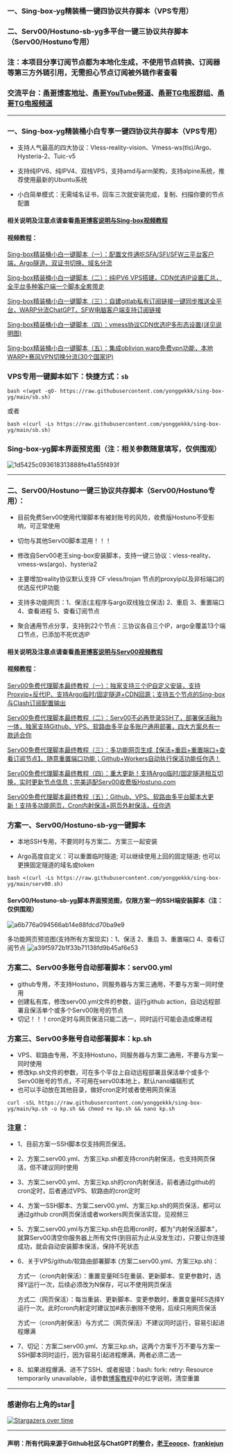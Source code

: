### 一、Sing-box-yg精装桶一键四协议共存脚本（VPS专用）
### 二、Serv00/Hostuno-sb-yg多平台一键三协议共存脚本（Serv00/Hostuno专用）

### 注：本项目分享订阅节点都为本地化生成，不使用节点转换、订阅器等第三方外链引用，无需担心节点订阅被外链作者查看

### 交流平台：[甬哥博客地址](https://ygkkk.blogspot.com)、[甬哥YouTube频道](https://www.youtube.com/@ygkkk)、[甬哥TG电报群组](https://t.me/+jZHc6-A-1QQ5ZGVl)、[甬哥TG电报频道](https://t.me/+DkC9ZZUgEFQzMTZl)
--------------------------------------------------------------

### 一、Sing-box-yg精装桶小白专享一键四协议共存脚本（VPS专用）

* 支持人气最高的四大协议：Vless-reality-vision、Vmess-ws(tls)/Argo、Hysteria-2、Tuic-v5

* 支持纯IPV6、纯IPV4、双栈VPS，支持amd与arm架构，支持alpine系统，推荐使用最新的Ubuntu系统

* 小白简单模式：无需域名证书，回车三次就安装完成，复制、扫描你要的节点配置

#### 相关说明及注意点请查看[甬哥博客说明与Sing-box视频教程](https://ygkkk.blogspot.com/2023/10/sing-box-yg.html)

#### 视频教程：

[Sing-box精装桶小白一键脚本（一）：配置文件通吃SFA/SFI/SFW三平台客户端，Argo隧道、双证书切换、域名分流](https://youtu.be/QwTapeVPeB0)

[Sing-box精装桶小白一键脚本（二）：纯IPV6 VPS搭建，CDN优选IP设置汇总，全平台多种客户端一个脚本全套带走](https://youtu.be/kmTgj1DundU)

[Sing-box精装桶小白一键脚本（三）：自建gitlab私有订阅链接一键同步推送全平台，WARP分流ChatGPT，SFW电脑客户端支持订阅链接](https://youtu.be/by7C2HU6-fU)

[Sing-box精装桶小白一键脚本（四）：vmess协议CDN优选IP多形态设置(详见说明图)](https://youtu.be/Qfm8DbLeb6w)

[Sing-box精装桶小白一键脚本（五）：集成oblivion warp免费vpn功能，本地WARP+赛风VPN切换分流(30个国家IP)](https://youtu.be/5Y6NPsYPws0)

### VPS专用一键脚本如下：快捷方式：```sb```

```
bash <(wget -qO- https://raw.githubusercontent.com/yonggekkk/sing-box-yg/main/sb.sh)
```
或者
```
bash <(curl -Ls https://raw.githubusercontent.com/yonggekkk/sing-box-yg/main/sb.sh)
```

### Sing-box-yg脚本界面预览图（注：相关参数随意填写，仅供围观）

![1d5425c093618313888fe41a55f493f](https://github.com/user-attachments/assets/2b4b04a6-2de4-499a-afa1-ed78bccc50a8)

-----------------------------------------------------

### 二、Serv00/Hostuno一键三协议共存脚本（Serv00/Hostuno专用）：

* 目前免费Serv00使用代理脚本有被封账号的风险，收费版Hostuno不受影响，可正常使用

* 切勿与其他Serv00脚本混用！！！

* 修改自Serv00老王sing-box安装脚本，支持一键三协议：vless-reality、vmess-ws(argo)、hysteria2

* 主要增加reality协议默认支持 CF vless/trojan 节点的proxyip以及非标端口的优选反代IP功能

* 支持多功能网页：1、保活(主程序与argo双线独立保活) 2、重启 3、重置端口 4、查看进程 5、查看订阅节点

* 聚合通用节点分享，支持到22个节点：三协议各自三个IP，argo全覆盖13个端口节点，已添加不死优选IP

#### 相关说明及注意点请查看[甬哥博客说明与Serv00视频教程](https://ygkkk.blogspot.com/2025/01/serv00.html)

#### 视频教程：

[Serv00免费代理脚本最终教程（一）：独家支持三个IP自定义安装，支持Proxyip+反代IP、支持Argo临时/固定隧道+CDN回源；支持五个节点的Sing-box与Clash订阅配置输出](https://youtu.be/2VF9D6z2z7w)

[Serv00免费代理脚本最终教程（二）：Serv00不必再登录SSH了，部署保活融为一体，独家支持Github、VPS、软路由多平台多账户通用部署，四大方案总有一款适合你](https://youtu.be/rYeX1iU_iZ0)

[Serv00免费代理脚本最终教程（三）：多功能网页生成【保活+重启+重置端口+查看订阅节点】、随意重置端口功能；Github+Workers自动执行保活功能任你选！](https://youtu.be/9uCfFNnjNc0)

[Serv00免费代理脚本最终教程（四）：重大更新！支持Argo临时/固定隧道相互切换，实时更新节点信息；完美适配Serv00收费版Hostuno.com](https://youtu.be/XN6_vpz1NhE)

[Serv00免费代理脚本最终教程（五）：Github、VPS、软路由多平台脚本大更新！支持多功能网页，Cron内射保活+网页外射保活，任你选](https://youtu.be/tKaBdbU4G4s)

### 方案一、Serv00/Hostuno-sb-yg一键脚本 

* 本地SSH专用，不要同时与方案二、方案三一起安装

* Argo高度自定义：可以重置临时隧道; 可以继续使用上回的固定隧道; 也可以更换固定隧道的域名或token

```
bash <(curl -Ls https://raw.githubusercontent.com/yonggekkk/sing-box-yg/main/serv00.sh)
```

#### Serv00/Hostuno-sb-yg脚本界面预览图，仅限方案一的SSH端安装脚本（注：仅供围观）
![a6b776a094566ab14e88fdcd70ba9e9](https://github.com/user-attachments/assets/90a918ed-aec7-4a1f-8159-97f3acfd0092)

多功能网页预览图(支持所有方案现实)：1、保活 2、重启 3、重置端口 4、查看订阅节点
![a39f5972b1f33b71138fd9b45af6e53](https://github.com/user-attachments/assets/a2e069ea-80cb-4953-b034-3cb518444eb7)


### 方案二、Serv00多账号自动部署脚本：serv00.yml

* github专用，不支持Hostuno，同服务器与方案三通用，不要与方案一同时使用
* 创建私有库，修改serv00.yml文件的参数，运行github action，自动远程部署且保活单个或多个Serv00账号的节点
* 切记！！！cron定时与网页保活只能二选一，同时运行可能会造成爆进程


### 方案三、Serv00多账号自动部署脚本：kp.sh

* VPS、软路由专用，不支持Hostuno，同服务器与方案二通用，不要与方案一同时使用
* 修改kp.sh文件的参数，可在多个平台上自动远程部署且保活单个或多个Serv00账号的节点，不可用在serv00本地上，默认nano编辑形式
* 也可以手动放在其他目录，做好cron定时或者使用网页保活

```
curl -sSL https://raw.githubusercontent.com/yonggekkk/sing-box-yg/main/kp.sh -o kp.sh && chmod +x kp.sh && nano kp.sh
```

### 注意：

* 1、目前方案一SSH脚本仅支持网页保活。
  
* 2、方案二serv00.yml、方案三kp.sh都支持cron内射保活，也支持网页保活，但不建议同时使用

* 3、方案二serv00.yml、方案三kp.sh的cron内射保活，前者通过github的cron定时，后者通过VPS、软路由的cron定时

* 4、方案一SSH脚本、方案二serv00.yml、方案三kp.sh的网页保活，都可以通过github cron网页保活或者workers网页保活实现，见视频三

* 5、方案二serv00.yml与方案三kp.sh在启用cron时，都为"内射保活脚本"，就算Serv00清空你服务器上所有文件(到目前为止从没发生过)，只要让你连接成功，就会自动安装脚本保活，保持不死状态

* 6、关于VPS/github/软路由部署脚本 (方案二serv00.yml、方案三kp.sh)：

  方式一（cron内射保活）：重置变量RES在重装、更新脚本、变更参数时，选择Y运行一次，后续必须改为N保存，可以不使用网页保活

  方式二（网页保活）：每当重装、更新脚本、变更参数时，重置变量RES选择Y运行一次。此时cron内射定时建议加#表示删除不使用，后续只用网页保活

  方式一（cron内射保活）与方式二（网页保活）不建议同时运行，容易引起进程爆满

* 7、切记：方案二serv00.yml、方案三kp.sh，这两个方案千万不要与方案一SSH脚本同时运行，因为容易引起进程爆满，两者必须二选一

* 8、如果进程爆满、进不了SSH、或者报错：bash: fork: retry: Resource temporarily unavailable，请参数[博客教程](https://ygkkk.blogspot.com/2025/01/serv00.html)中的红字说明，清空重置 

-----------------------------------------------------

### 感谢你右上角的star🌟
[![Stargazers over time](https://starchart.cc/yonggekkk/sing-box-yg.svg)](https://starchart.cc/yonggekkk/sing-box-yg)

---------------------------------------
#### 声明：所有代码来源于Github社区与ChatGPT的整合，[老王eooce](https://github.com/eooce/Sing-box/blob/test/sb_00.sh)、[frankiejun](https://github.com/frankiejun/serv00-play/blob/main/start.sh)
